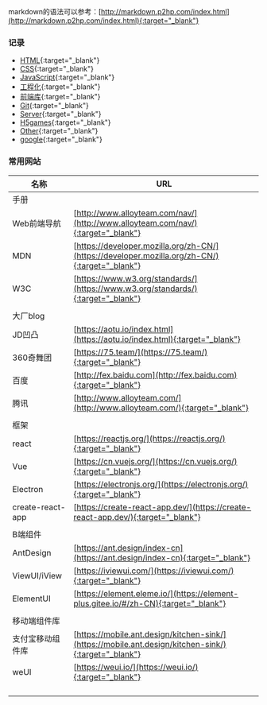 markdown的语法可以参考：[http://markdown.p2hp.com/index.html](http://markdown.p2hp.com/index.html){:target="_blank"}



### 记录

* [HTML](./html/html.md){:target="_blank"}
* [CSS](./css/css.md){:target="_blank"}
* [JavaScript](./javascript/javascript.md){:target="_blank"}
* [工程化](./工程化/index.md){:target="_blank"}
* [前端库](./前端库/index.md){:target="_blank"}
* [Git](./git/git.md){:target="_blank"}
* [Server](./server/server.md){:target="_blank"}
* [H5games](./games/games.md){:target="_blank"}
* [Other](./other/other.md){:target="_blank"}
* [google](./google/google.md){:target="_blank"}



### 常用网站

| 名称             | URL                                                          |
| ---------------- | ------------------------------------------------------------ |
| 手册             |                                                              |
| Web前端导航      | [http://www.alloyteam.com/nav/](http://www.alloyteam.com/nav/){:target="_blank"} |
| MDN              | [https://developer.mozilla.org/zh-CN/](https://developer.mozilla.org/zh-CN/){:target="_blank"} |
| W3C              | [https://www.w3.org/standards/](https://www.w3.org/standards/){:target="_blank"} |
|                  |                                                              |
| 大厂blog         |                                                              |
| JD凹凸           | [https://aotu.io/index.html](https://aotu.io/index.html){:target="_blank"} |
| 360奇舞团        | [https://75.team/](https://75.team/){:target="_blank"}       |
| 百度             | [http://fex.baidu.com](http://fex.baidu.com){:target="_blank"} |
| 腾讯             | [http://www.alloyteam.com/](http://www.alloyteam.com/){:target="_blank"} |
|                  |                                                              |
| 框架             |                                                              |
| react            | [https://reactjs.org/](https://reactjs.org/){:target="_blank"} |
| Vue              | [https://cn.vuejs.org/](https://cn.vuejs.org/){:target="_blank"} |
| Electron         | [https://electronjs.org/](https://electronjs.org/){:target="_blank"} |
| create-react-app | [https://create-react-app.dev/](https://create-react-app.dev/){:target="_blank"} |
|                  |                                                              |
| B端组件          |                                                              |
| AntDesign        | [https://ant.design/index-cn](https://ant.design/index-cn){:target="_blank"} |
| ViewUI/iView     | [https://iviewui.com/](https://iviewui.com/){:target="_blank"} |
| ElementUI        | [https://element.eleme.io/](https://element-plus.gitee.io/#/zh-CN){:target="_blank"} |
|                  |                                                              |
| 移动端组件库     |                                                              |
| 支付宝移动组件库 | [https://mobile.ant.design/kitchen-sink/](https://mobile.ant.design/kitchen-sink/){:target="_blank"} |
| weUI             | [https://weui.io/](https://weui.io/){:target="_blank"}       |
|                  |                                                              |
|                  |                                                              |
|                  |                                                              |
|                  |                                                              |

